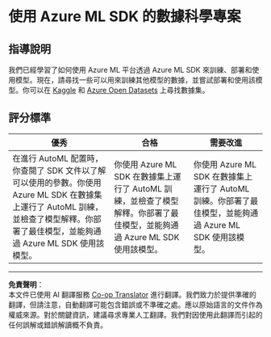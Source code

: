 <!--
CO_OP_TRANSLATOR_METADATA:
{
  "original_hash": "386efdbc19786951341f6956247ee990",
  "translation_date": "2025-08-27T09:45:48+00:00",
  "source_file": "5-Data-Science-In-Cloud/19-Azure/assignment.md",
  "language_code": "mo"
}
-->
# 使用 Azure ML SDK 的數據科學專案

## 指導說明

我們已經學習了如何使用 Azure ML 平台透過 Azure ML SDK 來訓練、部署和使用模型。現在，請尋找一些可以用來訓練其他模型的數據，並嘗試部署和使用該模型。你可以在 [Kaggle](https://kaggle.com) 和 [Azure Open Datasets](https://azure.microsoft.com/services/open-datasets/catalog?WT.mc_id=academic-77958-bethanycheum&ocid=AID3041109) 上尋找數據集。

## 評分標準

| 優秀 | 合格 | 需要改進 |
|------|------|----------|
|在進行 AutoML 配置時，你查閱了 SDK 文件以了解可以使用的參數。你使用 Azure ML SDK 在數據集上運行了 AutoML 訓練，並檢查了模型解釋。你部署了最佳模型，並能夠通過 Azure ML SDK 使用該模型。 | 你使用 Azure ML SDK 在數據集上運行了 AutoML 訓練，並檢查了模型解釋。你部署了最佳模型，並能夠通過 Azure ML SDK 使用該模型。 | 你使用 Azure ML SDK 在數據集上運行了 AutoML 訓練。你部署了最佳模型，並能夠通過 Azure ML SDK 使用該模型。 |

---

**免責聲明**：  
本文件已使用 AI 翻譯服務 [Co-op Translator](https://github.com/Azure/co-op-translator) 進行翻譯。我們致力於提供準確的翻譯，但請注意，自動翻譯可能包含錯誤或不準確之處。應以原始語言的文件作為權威來源。對於關鍵資訊，建議尋求專業人工翻譯。我們對因使用此翻譯而引起的任何誤解或錯誤解讀概不負責。